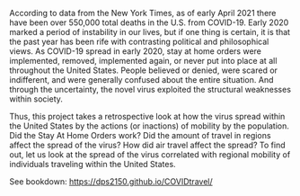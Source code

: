 According to data from the New York Times, as of early April 2021 there have been over 550,000 total deaths in the U.S. from COVID-19. Early 2020 marked a period of instability in our lives, but if one thing is certain, it is that the past year has been rife with contrasting political and philosophical views. As COVID-19 spread in early 2020, stay at home orders were implemented, removed, implemented again, or never put into place at all throughout the United States. People believed or denied, were scared or indifferent, and were generally confused about the entire situation. And through the uncertainty, the novel virus exploited the structural weaknesses within society.


Thus, this project takes a retrospective look at how the virus spread within the United States by the actions (or inactions) of mobility by the population. Did the Stay At Home Orders work? Did the amount of travel in regions affect the spread of the virus? How did air travel affect the spread? To find out, let us look at the spread of the virus correlated with regional mobility of individuals traveling within the United States.

See bookdown: https://dps2150.github.io/COVIDtravel/
